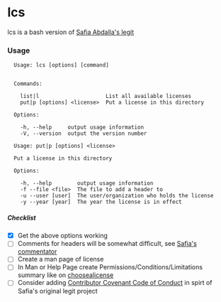 # lcs
lcs is a bash version of [Safia Abdalla's legit](https://github.com/captainsafia/legit)
### Usage
```
  Usage: lcs [options] [command]


  Commands:

    list|l                     List all available licenses
    put|p [options] <license>  Put a license in this directory

  Options:

    -h, --help     output usage information
    -V, --version  output the version number

  Usage: put|p [options] <license>

  Put a license in this directory

  Options:

    -h, --help        output usage information
    -f --file <file>  The file to add a header to
    -u --user [user]  The user/organization who holds the license
    -y --year [year]  The year the license is in effect
```
##### Checklist
- [x] Get the above options working
- [ ] Comments for headers will be somewhat difficult, see [Safia's
commentator](https://github.com/captainsafia/commentator)
- [ ] Create a man page of license
- [ ] In Man or Help Page create Permissions/Conditions/Limitations summary like
on [choosealicense](https://choosealicense.com/licenses/)
- [ ] Consider adding [Contributor Covenant Code of Conduct](https://www.contributor-covenant.org/) in spirt of Safia's original legit project
